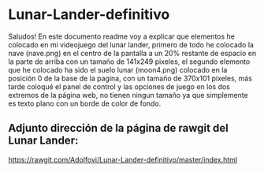# Lunar-Lander-definitivo
Saludos! En este documento readme voy a explicar que elementos he colocado en mi videojuego del lunar lander, primero de todo he colocado la nave (nave.png) en el centro de la pantalla a un 20% restante de espacio en la parte de arriba con un tamaño de 141x249 pixeles, el segundo elemento que he colocado ha sido el suelo lunar (moon4.png) colocado en la posición 0 de la base de la pagina, con un tamaño de 370x101 píxeles, más tarde coloqué el panel de control y las opciones de juego en los dos extremos de la página web, no tienen ningun tamaño ya que simplemente es texto plano con un borde de color de fondo. 


## Adjunto dirección de la página de rawgit del Lunar Lander:
https://rawgit.com/Adolfovi/Lunar-Lander-definitivo/master/index.html



